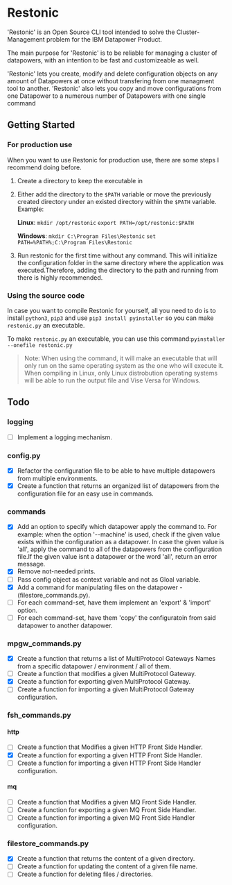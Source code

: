 
# Restonic

'Restonic' is an Open Source CLI tool intended to solve the Cluster-Management problem for the IBM Datapower Product.

The main purpose for 'Restonic' is to be reliable for managing a cluster of datapowers, with an intention to be fast and customizeable as well.

'Restonic' lets you create, modify and delete configuration  objects on any amount of Datapowers at once without transfering from one managment tool to another.
'Restonic' also lets you copy and move configurations from one Datapower to a numerous number of Datapowers with one single command

## Getting Started

### For production use

When you want to use Restonic for production use, there are some steps I recommend doing before.

1. Create a directory to keep the executable in
2. Either add the directory to the `$PATH` variable or move the previously created directory under an existed directory within the `$PATH` variable. Example:

    **Linux**:
        ```mkdir /opt/restonic```
        ```export PATH=/opt/restonic:$PATH```

    **Windows**:
        ```mkdir C:\Program Files\Restonic```
        ```set PATH=%PATH%;C:\Program Files\Restonic```
3. Run restonic for the first time without any command. This will initialize the configuration folder in the same directory where the application was executed.Therefore, adding the directory to the path and running from there is highly recommended.

### Using the source code

In case you want to compile Restonic for yourself, all you need to do is to install ```python3```, ```pip3``` and use ```pip3 install pyinstaller``` so you can make ```restonic.py``` an executable.

To make ```restonic.py``` an executable, you can use this command:```pyinstaller --onefile restonic.py```

>Note: When using the command, it will make an executable that will only run on the same operating system as the one who will execute it. When compiling in Linux, only Linux distrobution operating systems will be able to run the output file and Vise Versa for Windows.

## Todo

### logging

- [ ] Implement a logging mechanism.

### config.py

- [x] Refactor the configuration file to be able to have multiple datapowers from multiple environments.
- [x] Create a function that returns an organized list of datapowers from the configuration file for an easy use in commands.

### commands

- [x] Add an option to specify which datapower apply the command to. For example: when the option '--machine' is used, check if the given value exists within the configuration as a datapower. In case the given value is 'all', apply the command to all of the datapowers from the configuration file.If the given value isnt a datapower or the word 'all', return an error message.
- [x] Remove not-needed prints.
- [ ] Pass config object as context variable and not as Gloal variable.
- [x] Add a command for manipulating files on the datapower - (filestore_commands.py).
- [ ] For each command-set, have them implement an 'export' & 'import' option.
- [ ] For each command-set, have them 'copy' the configuratoin from said datapower to another datapower.

### mpgw_commands.py

- [x] Create a function that returns a list of MultiProtocol Gateways Names from a specific datapower / environment / all of them.
- [ ] Create a function that modifies a given MultiProtocol Gateway.
- [x] Create a function for exporting given MultiProtocol Gateway.
- [ ] Create a function for importing a given MultiProtocol Gateway configuration.

### fsh_commands.py

#### http

- [ ] Create a function that Modifies a given HTTP Front Side Handler.
- [x] Create a function for exporting a given HTTP Front Side Handler.
- [ ] Create a function for importing a given HTTP Front Side Handler configuration.

#### mq

- [ ] Create a function that Modifies a given MQ Front Side Handler.
- [ ] Create a function for exporting a given MQ Front Side Handler.
- [ ] Create a function for importing a given MQ Front Side Handler configuration.

### filestore_commands.py

- [x] Create a function that returns the content of a given directory.
- [ ] Create a function for updating the content of a given file name.
- [ ] Create a function for deleting files / directories.